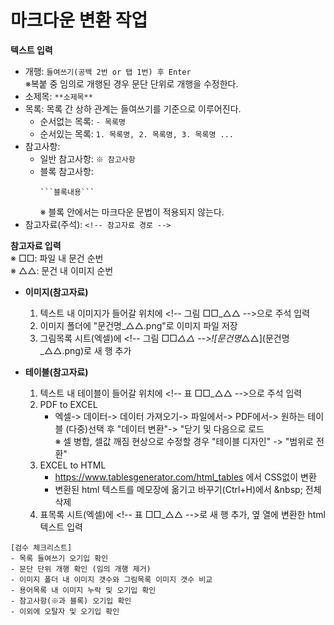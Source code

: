 # 마크다운 변환 작업

 **텍스트 입력**  
- 개행: ```들여쓰기(공백 2번 or 탭 1번) 후 Enter```  
  ※복붙 중 임의로 개행된 경우 문단 단위로 개행을 수정한다.
- 소제목: ```**소제목**```
- 목록: 목록 간 상하 관계는 들여쓰기를 기준으로 이루어진다.
  - 순서없는 목록: ```- 목록명```
  - 순서있는 목록: ```1. 목록명, 2. 목록명, 3. 목록명 ...```
- 참고사항: 
  - 일반 참고사항: ```※ 참고사항```
  - 블록 참고사항: 
    ```
    ```블록내용```
    ```  
    ※ 블록 안에서는 마크다운 문법이 적용되지 않는다.
- 참고자료(주석): ```<!-- 참고자료 경로 -->```

**참고자료 입력**  
※ □□: 파일 내 문건 순번  
※ △△: 문건 내 이미지 순번

- **이미지(참고자료)**
  1. 텍스트 내 이미지가 들어갈 위치에 \<!-- 그림 □□_△△ -->으로 주석 입력
  2. 이미지 폴더에 "문건명_△△.png"로 이미지 파일 저장  
  3. 그림목록 시트(엑셀)에 \<!-- 그림 □□_△△ -->\!\[문건명_△△]\(문건명_△△.png)로 새 행 추가  

- **테이블(참고자료)**
  1. 텍스트 내 테이블이 들어갈 위치에 \<!-- 표 □□_△△ -->으로 주석 입력
  2. PDF to EXCEL
      - 엑셀-> 데이터-> 데이터 가져오기-> 파일에서-> PDF에서-> 원하는 테이블 (다중)선택 후 "데이터 변환"->  "닫기 및 다음으로 로드    
       ※ 셀 병합, 셀값 깨짐 현상으로 수정할 경우 "테이블 디자인" -> "범위로 전환"
  3. EXCEL to HTML
      - https://www.tablesgenerator.com/html_tables 에서 CSS없이 변환
      - 변환된 html 텍스트를 메모장에 옮기고 바꾸기(Ctrl+H)에서 \&nbsp; 전체 삭제
  4. 표목록 시트(엑셀)에 \<!-- 표 □□_△△ -->로 새 행 추가, 옆 열에 변환한 html 텍스트 입력
```
[검수 체크리스트]
- 목록 들여쓰기 오기입 확인
- 문단 단위 개행 확인 (임의 개행 제거)
- 이미지 폴더 내 이미지 갯수와 그림목록 이미지 갯수 비교
- 용어목록 내 이미지 누락 및 오기입 확인
- 참고사항(※과 블록) 오기입 확인
- 이외에 오탈자 및 오기입 확인
```
